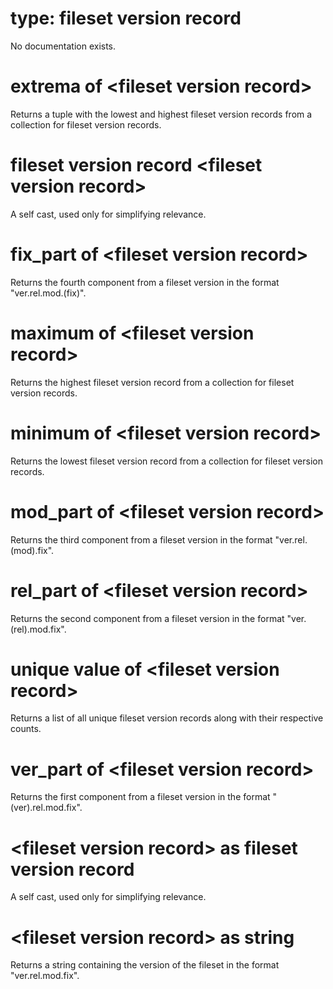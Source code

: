 # type: fileset version record

No documentation exists.

# extrema of &lt;fileset version record&gt;

Returns a tuple with the lowest and highest fileset version records from a collection for fileset version records.

# fileset version record &lt;fileset version record&gt;

A self cast, used only for simplifying relevance.

# fix_part of &lt;fileset version record&gt;

Returns the fourth component from a fileset version in the format &quot;ver.rel.mod.(fix)&quot;.

# maximum of &lt;fileset version record&gt;

Returns the highest fileset version record from a collection for fileset version records.

# minimum of &lt;fileset version record&gt;

Returns the lowest fileset version record from a collection for fileset version records.

# mod_part of &lt;fileset version record&gt;

Returns the third component from a fileset version in the format &quot;ver.rel.(mod).fix&quot;.

# rel_part of &lt;fileset version record&gt;

Returns the second component from a fileset version in the format &quot;ver.(rel).mod.fix&quot;.

# unique value of &lt;fileset version record&gt;

Returns a list of all unique fileset version records along with their respective counts.

# ver_part of &lt;fileset version record&gt;

Returns the first component from a fileset version in the format &quot;(ver).rel.mod.fix&quot;.

# &lt;fileset version record&gt; as fileset version record

A self cast, used only for simplifying relevance.

# &lt;fileset version record&gt; as string

Returns a string containing the version of the fileset in the format &quot;ver.rel.mod.fix&quot;.
